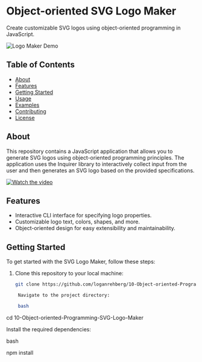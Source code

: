 
# Object-oriented SVG Logo Maker

Create customizable SVG logos using object-oriented programming in JavaScript.

![Logo Maker Demo](demo.gif)

## Table of Contents

- [About](#about)
- [Features](#features)
- [Getting Started](#getting-started)
- [Usage](#usage)
- [Examples](#examples)
- [Contributing](#contributing)
- [License](#license)

## About

This repository contains a JavaScript application that allows you to generate SVG logos using object-oriented programming principles. The application uses the Inquirer library to interactively collect input from the user and then generates an SVG logo based on the provided specifications.

[![Watch the video](https://i.stack.imgur.com/Vp2cE.png)](https://drive.google.com/file/d/1OXo42Xrj6Sh7p74u1YU52wfbmJfT3eLe/view)

## Features

- Interactive CLI interface for specifying logo properties.
- Customizable logo text, colors, shapes, and more.
- Object-oriented design for easy extensibility and maintainability.

## Getting Started

To get started with the SVG Logo Maker, follow these steps:

1. Clone this repository to your local machine:

   ```bash
   git clone https://github.com/loganrehberg/10-Object-oriented-Programming-SVG-Logo-Maker.git

    Navigate to the project directory:

    bash

cd 10-Object-oriented-Programming-SVG-Logo-Maker

Install the required dependencies:

bash

npm install
